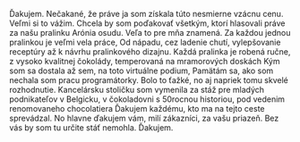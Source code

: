 Ďakujem. 
Nečakané, že práve ja som získala túto nesmierne vzácnu cenu. Veľmi si to vážim. Chcela by som poďakovať všetkým, ktorí hlasovali práve za našu pralinku Arónia osudu. Veľa to pre mňa znamená. 
Za každou jednou pralinkou je veľmi vela práce,
Od nápadu, cez ladenie chutí, vylepšovanie receptúry až k návrhu pralinkového dizajnu. Každá pralinka je robená ručne, z vysoko kvalitnej čokolády, temperovaná na mramorových doskách
Kým som sa dostala až sem, na toto virtuálne podium, 
Pamätám sa, ako som nechala som pracu programátorky. Bolo to ťažké, no aj napriek tomu skvelé rozhodnutie. Kancelársku stoličku som vymenila za stáž pre mladých podnikateľov v Belgicku, v čokoladovni s 50rocnou historiou, pod vedenim renomovaneho chocolatiera
Ďakujem každému, kto ma na tejto ceste sprevádzal. No hlavne ďakujem vám, milí zákazníci, za vašu priazeň. Bez vás by som tu určite stáť nemohla. Ďakujem.
